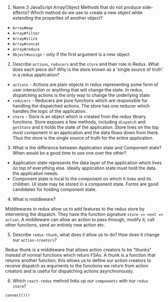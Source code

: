 1.  Name 3 JavaScript Array/Object Methods that do not produce side-effects?
    Which method do we use to create a new object while extending the properties
    of another object?

- `Array#map`
- `Array#filter`
- `Array#slice`
- `Array#concat`
- `Array#reduce`
- `Object#assign` - only if the first argument is a new object

2.  Describe `actions`, `reducers` and the `store` and their role in Redux. What
    does each piece do? Why is the store known as a 'single source of truth' in
    a redux application?

- `actions` - Actions are plain objects in redux representing some form of user
  interaction or anything that will change the state. In redux, dispatching
  actions is the only way to change the underlying state.
- `reducers` - Reducers are pure functions which are responsible for handling
  the dispatched actions. The store has one reducer which handles the logic of
  the application.
- `store` - Store is an object which is created from the redux library
  functions. Store exposes a few methods, including `dispatch` and `getState`
  and it holds the state of the application. Store lives on the top most
  component in an application and the data flows down from there. Thus the store
  is the single source of truth for the entire application.

3.  What is the difference between Application state and Component state? When
    would be a good time to use one over the other?

- Application state represents the data layer of the application which lives on
  top of everything else. Ideally application state must hold the data the
  application needs.
- Component state is local to the component on which it lives and its children.
  UI state may be stored in a component state. Forms are good candidates for
  holding component state.

4.  What is middleware?

Middlewares in redux allow us to add features to the redux store by intervening
the dispatch. They have the function signature `store => next => action`. A
middleware can allow an action to pass through, modify it, call other functions,
send an entirely new action etc.

5.  Describe `redux-thunk`, what does it allow us to do? How does it change our
    `action-creators`?

Redux thunk is a middleware that allows action creators to be "thunks" instead
of normal functions which return FSAs. A thunk is a function that returns
another function, this allows us to define our action creators to receive
dispatch as arguments to the functions we return from action creators and is
useful for dispatching actions asynchronously.

6.  Which `react-redux` method links up our `components` with our `redux store`?

`connect()()`
